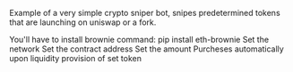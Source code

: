 Example of a very simple crypto sniper bot, snipes predetermined tokens that are launching on uniswap or a fork.

You'll have to install brownie command: pip install eth-brownie
Set the network
Set the contract address
Set the amount
Purcheses automatically upon liquidity provision of set token

